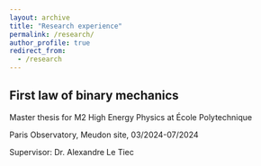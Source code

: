 ```yaml
---
layout: archive
title: "Research experience"
permalink: /research/
author_profile: true
redirect_from:
  - /research
---
```


## First law of binary mechanics
Master thesis for M2 High Energy Physics at École Polytechnique

Paris Observatory, Meudon site, 03/2024-07/2024

Supervisor: Dr. Alexandre Le Tiec
